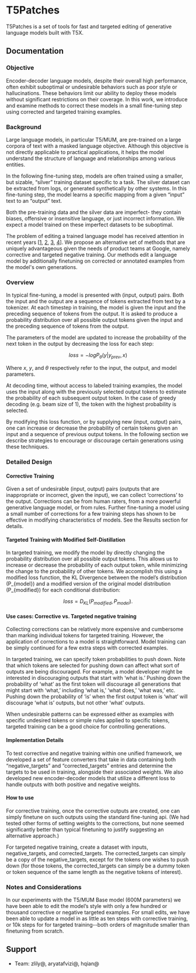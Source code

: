 # T5Patches

T5Patches is a set of tools for fast and targeted editing of generative language
models built with T5X.

## Documentation

### Objective
Encoder-decoder language models, despite their overall high performance, often exhibit suboptimal or undesirable behaviors such as poor style or hallucinations. These behaviors limit our ability to deploy these models without significant restrictions on their coverage. In this work, we introduce and examine methods to correct these models in a small fine-tuning step using corrected and targeted training examples.

### Background
Large language models, in particular T5/MUM, are pre-trained on a large corpora of text with a masked language objective. Although this objective is not directly applicable to practical applications, it helps the model understand the structure of language and relationships among various entities.

In the following fine-tuning step, models are often trained using a smaller, but sizable, “silver” training dataset specific to a task. The silver dataset can be extracted from logs, or generated synthetically by other systems. In this fine-tuning step, the model learns a specific mapping from a given “input” text to an “output” text.

Both the pre-training data and the silver data are imperfect- they contain biases, offensive or insensitive language, or just incorrect information. We expect a model trained on these imperfect datasets to be suboptimal.

The problem of editing a trained language model has received attention in recent years [[1](https://arxiv.org/abs/2112.00791), [2](https://arxiv.org/abs/2012.11635), [3](https://arxiv.org/abs/1909.08593), [4](https://arxiv.org/abs/1908.04319)]. We propose an alternative set of methods that are uniquely advantageous given the needs of product teams at Google, namely corrective and targeted negative training. Our methods edit a language model by additionally finetuning on corrected or annotated examples from the model's own generations. 


### Overview
In typical fine-tuning, a model is presented with (input, output) pairs. Both the input and the output are a sequence of tokens extracted from text by a tokenizer. At each timestep in training, the model is given the input and the preceding sequence of tokens from the output. It is asked to produce a probability distribution over all possible output tokens given the input and the preceding sequence of tokens from the output.

The parameters of the model are updated to increase the probability of the next token in the output by decreasing the loss for each step:

$$ loss = -log P_\theta(y|y_{prev},x)$$

Where $x$, $y$, and $\theta$ respectively refer to the input, the output, and model parameters.

At decoding time, without access to labeled training examples, the model uses the input along with the previously selected output tokens to estimate the probability of each subsequent output token. In the case of greedy decoding (e.g. beam size of 1), the token with the highest probability is selected.

By modifying this loss function, or by supplying new (input, output) pairs, one can increase or decrease the probability of certain tokens given an input and a sequence of previous output tokens. In the following section we describe strategies to encourage or discourage certain generations using these techniques.

### Detailed Design
#### Corrective Training
Given a set of undesirable (input, output) pairs (outputs that are inappropriate or incorrect, given the input), we can collect ‘corrections’ to the output. Corrections can be from human raters, from a more powerful generative language model, or from rules. Further fine-tuning a model using a small number of corrections for a few training steps has shown to be effective in modifying characteristics of models. See the Results section for details.


#### Targeted Training with Modified Self-Distillation
In targeted training, we modify the model by directly changing the probability distribution over all possible output tokens. This allows us to  increase or decrease the probability of each output token, while minimizing the change to the probability of other tokens. We accomplish this using a modified loss function, the KL Divergence between the model’s distribution (P_{model}) and a modified version of the original model distribution (P_{modified}) for each conditional distribution:

$$ loss = D_{KL}(P_{modified}, P_{model}).$$

#### Use cases: Corrective vs. Targeted negative training
Collecting corrections can be relatively more expensive and cumbersome than marking individual tokens for targeted training. However, the application of corrections to a model is straightforward. Model training can be simply continued for a few extra steps with corrected examples.

In targeted training, we can specify token probabilities to push down. Note that which tokens are selected for pushing down can affect what sort of outputs are being discouraged. For example, a model developer might be interested in discouraging outputs that start with ‘what is.’ Pushing down the probability of ‘what’ as the first token will discourage all generations that might start with ‘what,’ including ‘what is,’ ‘what does,’ ‘what was,’ etc. Pushing down the probability of ‘is’ when the first output token is ‘what’ will discourage ‘what is’ outputs, but not other ‘what’ outputs.

When undesirable patterns can be expressed either as examples with specific undesired tokens or simple rules applied to specific tokens, targeted training can be a good choice for controlling generations.

#### Implementation Details
To test corrective and negative training within one unified framework, we developed a set of feature converters that take in data containing both “negative_targets” and “corrected_targets” entries and determine the targets to be used in training, alongside their associated weights. We also developed  new encoder-decoder models that utilize a different loss to handle outputs with both positive and negative weights.

#### How to use
For corrective training, once the corrective outputs are created, one can simply finetune on such outputs using the standard fine-tuning api. (We had tested other forms of setting weights to the corrections, but none seemed significantly better than typical finetuning to justify suggesting an alternative approach.)

For targeted negative training, create a dataset with inputs, negative_targets, and corrected_targets. The corrected_targets can simply be a copy of the negative_targets, except for the tokens one wishes to push down (for those tokens, the corrected_targets can simply be a dummy token or token sequence of the same length as the negative tokens of interest).

### Notes and Considerations
In our experiments with the T5/MUM Base model (600M parameters) we have been able to edit the model’s style with only a few hundred or thousand corrective or negative targeted examples. For small edits, we have been able to update a model in as little as ten steps with corrective training, or 10k steps for for targeted training--both orders of magnitude smaller than finetuning from scratch.


## Support

* Team: zlily@, aryatafvizi@, hqian@
